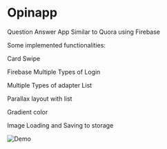 # Opinapp
Question Answer App Similar to Quora using Firebase

Some implemented functionalities:

Card Swipe

Firebase Multiple Types of Login

Multiple Types of adapter List

Parallax layout with list

Gradient color

Image Loading and Saving to storage

<img src="https://media.giphy.com/media/aXsBFtBLYbwKk/giphy.gif" alt="Demo" data-canonical-src="https://giphy.com/gifs/aXsBFtBLYbwKk" style="max-width:100%;">

